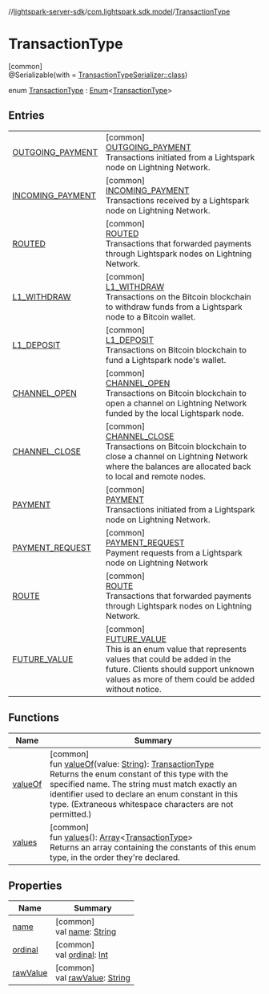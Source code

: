 //[lightspark-server-sdk](../../../index.md)/[com.lightspark.sdk.model](../index.md)/[TransactionType](index.md)

# TransactionType

[common]\
@Serializable(with = [TransactionTypeSerializer::class](../-transaction-type-serializer/index.md))

enum [TransactionType](index.md) : [Enum](https://kotlinlang.org/api/latest/jvm/stdlib/kotlin/-enum/index.html)&lt;[TransactionType](index.md)&gt;

## Entries

| | |
|---|---|
| [OUTGOING_PAYMENT](-o-u-t-g-o-i-n-g_-p-a-y-m-e-n-t/index.md) | [common]<br>[OUTGOING_PAYMENT](-o-u-t-g-o-i-n-g_-p-a-y-m-e-n-t/index.md)<br>Transactions initiated from a Lightspark node on Lightning Network. |
| [INCOMING_PAYMENT](-i-n-c-o-m-i-n-g_-p-a-y-m-e-n-t/index.md) | [common]<br>[INCOMING_PAYMENT](-i-n-c-o-m-i-n-g_-p-a-y-m-e-n-t/index.md)<br>Transactions received by a Lightspark node on Lightning Network. |
| [ROUTED](-r-o-u-t-e-d/index.md) | [common]<br>[ROUTED](-r-o-u-t-e-d/index.md)<br>Transactions that forwarded payments through Lightspark nodes on Lightning Network. |
| [L1_WITHDRAW](-l1_-w-i-t-h-d-r-a-w/index.md) | [common]<br>[L1_WITHDRAW](-l1_-w-i-t-h-d-r-a-w/index.md)<br>Transactions on the Bitcoin blockchain to withdraw funds from a Lightspark node to a Bitcoin wallet. |
| [L1_DEPOSIT](-l1_-d-e-p-o-s-i-t/index.md) | [common]<br>[L1_DEPOSIT](-l1_-d-e-p-o-s-i-t/index.md)<br>Transactions on Bitcoin blockchain to fund a Lightspark node's wallet. |
| [CHANNEL_OPEN](-c-h-a-n-n-e-l_-o-p-e-n/index.md) | [common]<br>[CHANNEL_OPEN](-c-h-a-n-n-e-l_-o-p-e-n/index.md)<br>Transactions on Bitcoin blockchain to open a channel on Lightning Network funded by the local Lightspark node. |
| [CHANNEL_CLOSE](-c-h-a-n-n-e-l_-c-l-o-s-e/index.md) | [common]<br>[CHANNEL_CLOSE](-c-h-a-n-n-e-l_-c-l-o-s-e/index.md)<br>Transactions on Bitcoin blockchain to close a channel on Lightning Network where the balances are allocated back to local and remote nodes. |
| [PAYMENT](-p-a-y-m-e-n-t/index.md) | [common]<br>[PAYMENT](-p-a-y-m-e-n-t/index.md)<br>Transactions initiated from a Lightspark node on Lightning Network. |
| [PAYMENT_REQUEST](-p-a-y-m-e-n-t_-r-e-q-u-e-s-t/index.md) | [common]<br>[PAYMENT_REQUEST](-p-a-y-m-e-n-t_-r-e-q-u-e-s-t/index.md)<br>Payment requests from a Lightspark node on Lightning Network |
| [ROUTE](-r-o-u-t-e/index.md) | [common]<br>[ROUTE](-r-o-u-t-e/index.md)<br>Transactions that forwarded payments through Lightspark nodes on Lightning Network. |
| [FUTURE_VALUE](-f-u-t-u-r-e_-v-a-l-u-e/index.md) | [common]<br>[FUTURE_VALUE](-f-u-t-u-r-e_-v-a-l-u-e/index.md)<br>This is an enum value that represents values that could be added in the future. Clients should support unknown values as more of them could be added without notice. |

## Functions

| Name | Summary |
|---|---|
| [valueOf](value-of.md) | [common]<br>fun [valueOf](value-of.md)(value: [String](https://kotlinlang.org/api/latest/jvm/stdlib/kotlin/-string/index.html)): [TransactionType](index.md)<br>Returns the enum constant of this type with the specified name. The string must match exactly an identifier used to declare an enum constant in this type. (Extraneous whitespace characters are not permitted.) |
| [values](values.md) | [common]<br>fun [values](values.md)(): [Array](https://kotlinlang.org/api/latest/jvm/stdlib/kotlin/-array/index.html)&lt;[TransactionType](index.md)&gt;<br>Returns an array containing the constants of this enum type, in the order they're declared. |

## Properties

| Name | Summary |
|---|---|
| [name](../../com.lightspark.sdk.requester/-server-environment/-p-r-o-d/index.md#-372974862%2FProperties%2F-1086033721) | [common]<br>val [name](../../com.lightspark.sdk.requester/-server-environment/-p-r-o-d/index.md#-372974862%2FProperties%2F-1086033721): [String](https://kotlinlang.org/api/latest/jvm/stdlib/kotlin/-string/index.html) |
| [ordinal](../../com.lightspark.sdk.requester/-server-environment/-p-r-o-d/index.md#-739389684%2FProperties%2F-1086033721) | [common]<br>val [ordinal](../../com.lightspark.sdk.requester/-server-environment/-p-r-o-d/index.md#-739389684%2FProperties%2F-1086033721): [Int](https://kotlinlang.org/api/latest/jvm/stdlib/kotlin/-int/index.html) |
| [rawValue](raw-value.md) | [common]<br>val [rawValue](raw-value.md): [String](https://kotlinlang.org/api/latest/jvm/stdlib/kotlin/-string/index.html) |
